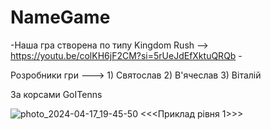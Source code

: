 # NameGame

-Наша гра створена по типу Kingdom Rush --> https://youtu.be/colKH6jF2CM?si=5rUeJdEfXktuQRQb -

Розробники гри ---> 1) Святослав
                    2) В'ячеслав
                    3) Віталій

За корсами GoITenns

![photo_2024-04-17_19-45-50](https://github.com/LOLPickle/GoITeensProject2/assets/154062982/f3625536-fc88-4bba-b4f2-417dec300e6d)
<<<Приклад рівня 1>>>
